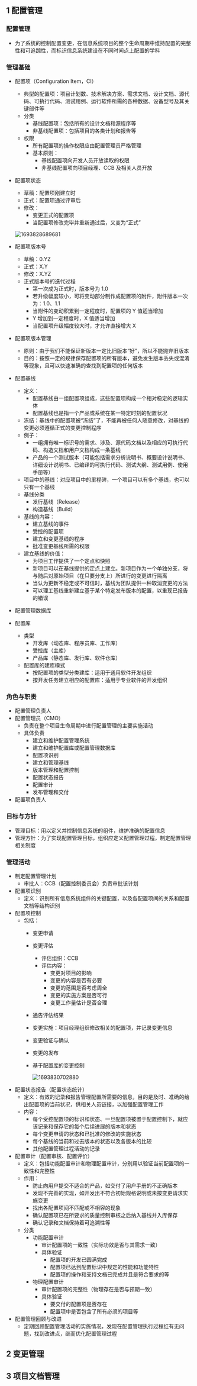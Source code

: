 ## 1 配置管理

### 配置管理

- 为了系统的控制配置变更，在信息系统项目的整个生命周期中维持配置的完整性和可追踪性，而标识信息系统建设在不同时间点上配置的学科

### 管理基础

- 配置项（Configuration Item，CI）

  - 典型的配置项：项目计划数、技术解决方案、需求文档、设计文档、源代码、可执行代码、测试用例、运行软件所需的各种数据、设备型号及其关键部件等
  - 分类
    - 基线配置项：包括所有的设计文档和源程序等
    - 非基线配置项：包括项目的各类计划和报告等
  - 权限
    - 所有配置项的操作权限应由配置管理员严格管理
    - 基本原则：
      - 基线配置项向开发人员开放读取的权限
      - 非基线配置项向项目经理、CCB 及相关人员开放
- 配置项状态

  - 草稿：配置项刚建立时
  - 正式：配置项通过评审后
  - 修改：
    - 变更正式的配置项
    - 当配置项修改完毕并重新通过后，又变为“正式”

  ![1693828689681](image/19.配置与变更管理/1693828689681.png)
- 配置项版本号

  - 草稿：0.YZ
  - 正式：X.Y
  - 修改：X.YZ
  - 正式版本号的迭代过程
    - 第一次成为正式时，版本号为 1.0
    - 若升级幅度较小，可将变动部分制作成配置项的附件，附件版本一次为：1.0、1.1
    - 当附件的变动积累到一定程度时，配置项的 Y 值适当增加
    - Y 增加到一定程度时，X 值适当增加
    - 当配置项升级幅度较大时，才允许直接增大 X
- 配置项版本管理

  - 原则：由于我们不能保证新版本一定比旧版本“好”，所以不能抛弃旧版本
  - 目的：按照一定的规律保存配置项的所有版本，避免发生版本丢失或混淆等现象，且可以快速准确的查找到配置项的任何版本
- 配置基线

  - 定义：
    - 配置基线由一组配置项组成，这些配置项构成一个相对稳定的逻辑实体
    - 配置基线也是指一个产品或系统在某一特定时刻的配置状况
  - 冻结：基线中的配置项被“冻结”了，不能再被任何人随意修改，对基线的变更必须遵循正式的变更控制程序
  - 例子：
    - 一组拥有唯一标识号的需求、涉及、源代码文档以及相应的可执行代码、构造文档和用户文档构成一条基线
    - 产品的一个测试版本（可能包括需求分析说明书、概要设计说明书、详细设计说明书、已编译的可执行代码、测试大纲、测试用例、使用手册等）
  - 项目中的基线：对应项目中的里程碑，一个项目可以有多个基线，也可以只有一个基线
  - 基线分类
    - 发行基线（Release）
    - 构造基线（Build）
  - 基线的内容：
    - 建立基线的事件
    - 受控的配置项
    - 建立和变更基线的程序
    - 批准变更基线所需的权限
  - 建立基线的价值：
    - 为项目工作提供了一个定点和快照
    - 新项目可以在基线提供的定点上建立。新项目作为一个单独分支，将与随后对原始项目（在只要分支上）所进行的变更进行隔离
    - 当认为更新不稳定或不可信时，基线为团队提供一种取消变更的方法
    - 可以理工基线重新建立基于某个特定发布版本的配置，以重现已报告的错误
- 配置管理数据库
- 配置库

  - 类型
    - 开发库（动态库、程序员库、工作库）
    - 受控库（主库）
    - 产品库（静态库、发行库、软件仓库）
  - 配置库的建库模式
    - 按配置项的类型分类建库：适用于通用软件开发组织
    - 按开发任务建立相应的配置库：适用于专业软件的开发组织

### 角色与职责

- 配置管理负责人
- 配置管理员（CMO）
  - 负责在整个项目生命周期中进行配置管理的主要实施活动
  - 具体负责
    - 建立和维护配置管理系统
    - 建立和维护配置库或配置管理数据库
    - 配置项识别
    - 建立和管理基线
    - 版本管理和配置控制
    - 配置状态报告
    - 配置审计
    - 发布管理和交付
- 配置项负责人

### 目标与方针

- 管理目标：用以定义并控制信息系统的组件，维护准确的配置信息
- 管理方针：为了实现配置管理目标，组织应定义配置管理过程，制定配置管理相关制度

### 管理活动

- 制定配置管理计划
  - 审批人：CCB（配置控制委员会）负责审批该计划
- 配置项识别
  - 定义：识别所有信息系统组件的关键配置，以及各配置项间的关系和配置文档等结构识别
- 配置项控制
  - 包括：
    - 变更申请
    - 变更评估

      - 评估组织：CCB
      - 评估内容：
        - 变更对项目的影响
        - 变更的内容是否有必要
        - 变更的范围是否考虑周全
        - 变更的实施方案是否可行
        - 变更工作量估计是否合理
    - 通告评估结果
    - 变更实施：项目经理组织修改相关的配置项，并记录变更信息
    - 变更验证与确认
    - 变更的发布
    - 基于配置库的变更控制

      ![1693830702880](image/19.配置与变更管理/1693830702880.png)
- 配置状态报告（配置状态统计）
  - 定义：有效的记录和报告管理配置所需要的信息，目的是及时、准确的给出配置项的当前状况，供相关人员链接，以加强配置管理工作
  - 内容：
    - 每个受控配置项的标识和状态、一旦配置项被置于配置控制下，就应该记录和保存它的每个后续进展的版本和状态
    - 每个变更申请的状态和已批准的修改的实施状态
    - 每个基线的当前和过去版本的状态以及各版本的比较
    - 其他配置管理过程活动的记录
- 配置审计（配置审核、配置评价）
  - 定义：包括功能配置审计和物理配置审计，分别用以验证当前配置项的一致性和完整性
  - 作用：
    - 防止向用户提交不适合的产品，如交付了用户手册的不正确版本
    - 发现不完善的实现，如开发出不符合初始规格说明或未按变更请求实施变更
    - 找出各配置项间不匹配或不相容的现象
    - 确认配置项已在所要求的质量控制审核之后纳入基线并入库保存
    - 确认记录和文档保持着可追溯性等
  - 分类
    - 功能配置审计
      - 审计配置项的一致性（实际功效是否与其需求一致）
      - 具体验证
        - 配置项的开发已圆满完成
        - 配置项已达到配置标识中规定的性能和功能特性
        - 配置项的操作和支持文档已完成并且是符合要求的等
    - 物理配置审计
      - 审计配置项的完整性（物理存在是否与预期一致）
      - 具体验证
        - 要交付的配置项是否存在
        - 配置项中是否包含了所有必须的项目等
- 配置管理回顾与改进
  - 定期回顾配置管理活动的实施情况，发现在配置管理执行过程红有无问题，找到改进点，继而优化配置管理过程

## 2 变更管理

## 3 项目文档管理
